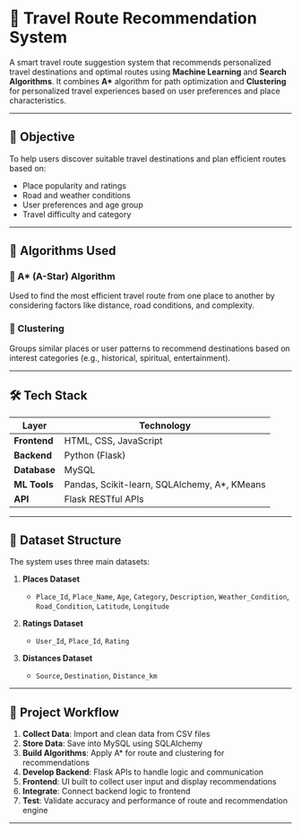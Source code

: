 # 🚗 Travel Route Recommendation System

A smart travel route suggestion system that recommends personalized travel destinations and optimal routes using **Machine Learning** and **Search Algorithms**. It combines **A\*** algorithm for path optimization and **Clustering** for personalized travel experiences based on user preferences and place characteristics.

---

## 📌 Objective

To help users discover suitable travel destinations and plan efficient routes based on:
- Place popularity and ratings
- Road and weather conditions
- User preferences and age group
- Travel difficulty and category

---

## 🧠 Algorithms Used

### 🔹 A\* (A-Star) Algorithm
Used to find the most efficient travel route from one place to another by considering factors like distance, road conditions, and complexity.

### 🔹 Clustering
Groups similar places or user patterns to recommend destinations based on interest categories (e.g., historical, spiritual, entertainment).

---

## 🛠️ Tech Stack

| Layer       | Technology |
|-------------|------------|
| **Frontend**| HTML, CSS, JavaScript |
| **Backend** | Python (Flask) |
| **Database**| MySQL |
| **ML Tools**| Pandas, Scikit-learn, SQLAlchemy, A\*, KMeans |
| **API**     | Flask RESTful APIs |

---

## 🧩 Dataset Structure

The system uses three main datasets:

1. **Places Dataset**
   - `Place_Id`, `Place_Name`, `Age`, `Category`, `Description`, `Weather_Condition`, `Road_Condition`, `Latitude`, `Longitude`

2. **Ratings Dataset**
   - `User_Id`, `Place_Id`, `Rating`

3. **Distances Dataset**
   - `Source`, `Destination`, `Distance_km`

---

## 🔄 Project Workflow

1. **Collect Data**: Import and clean data from CSV files
2. **Store Data**: Save into MySQL using SQLAlchemy
3. **Build Algorithms**: Apply A\* for route and clustering for recommendations
4. **Develop Backend**: Flask APIs to handle logic and communication
5. **Frontend**: UI built to collect user input and display recommendations
6. **Integrate**: Connect backend logic to frontend
7. **Test**: Validate accuracy and performance of route and recommendation engine

---


